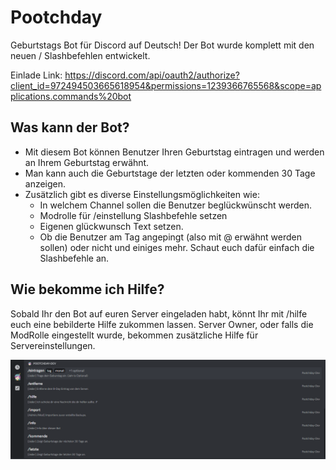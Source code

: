 # Pootchday
Geburtstags Bot für Discord auf Deutsch!
Der Bot wurde komplett mit den neuen / Slashbefehlen entwickelt.

Einlade Link: https://discord.com/api/oauth2/authorize?client_id=972494503665618954&permissions=1239366765568&scope=applications.commands%20bot

## Was kann der Bot?
- Mit diesem Bot können Benutzer Ihren Geburtstag eintragen und werden an Ihrem Geburtstag erwähnt.
- Man kann auch die Geburtstage der letzten oder kommenden 30 Tage anzeigen.
- Zusätzlich gibt es diverse Einstellungsmöglichkeiten wie:
  - In welchem Channel sollen die Benutzer beglückwünscht werden.
  - Modrolle für /einstellung Slashbefehle setzen
  - Eigenen glückwunsch Text setzen.
  - Ob die Benutzer am Tag angepingt (also mit @ erwähnt werden sollen) oder nicht
und einiges mehr. Schaut euch dafür einfach die Slashbefehle an.


## Wie bekomme ich Hilfe?
Sobald Ihr den Bot auf euren Server eingeladen habt, könnt Ihr mit /hilfe euch eine bebilderte Hilfe zukommen lassen.
Server Owner, oder falls die ModRolle eingestellt wurde, bekommen zusätzliche Hilfe für Servereinstellungen.

![Übersichtbild](./PootchdayBot/HelpImages/previewimagegithubg.png)
